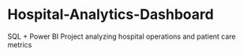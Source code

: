 # Hospital-Analytics-Dashboard
SQL + Power BI Project analyzing hospital operations and patient care metrics
